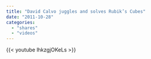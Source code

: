 ```yaml
---
title: "David Calvo juggles and solves Rubik’s Cubes"
date: "2011-10-28"
categories:
  - "shares"
  - "videos"
---
```


{{< youtube lhkzgjOKeLs >}}
